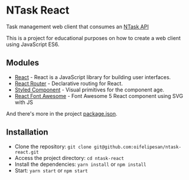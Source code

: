 # NTask React

Task management web client that consumes an [NTask API](https://github.com/oifelipesan/ntask-api)

This is a project for educational purposes on how to create a web client using JavaScript ES6.

## Modules

- [React](https://github.com/facebook/react) - React is a JavaScript library for building user interfaces.
- [React Router](https://github.com/ReactTraining/react-router) - Declarative routing for React.
- [Styled Component](https://github.com/styled-components/styled-components) - Visual primitives for the component age.
- [React Font Awesome](https://github.com/FortAwesome/react-fontawesome) - Font Awesome 5 React component using SVG with JS

And there's more in the project [package.json](https://github.com/oifelipesan/ntask-web/blob/master/package.json).

## Installation

- Clone the repository: `git clone git@github.com:oifelipesan/ntask-react.git`
- Access the project directory: `cd ntask-react`
- Install the dependencies: `yarn install` or `npm install`
- Start: `yarn start` or `npm start`
